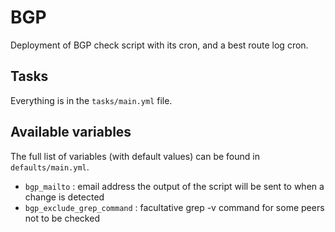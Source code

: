# BGP

Deployment of BGP check script with its cron, and a best route log cron.

## Tasks

Everything is in the `tasks/main.yml` file.

## Available variables

The full list of variables (with default values) can be found in `defaults/main.yml`.

*  `bgp_mailto` : email address the output of the script will be sent to when a change is detected
*  `bgp_exclude_grep_command` : facultative grep -v command for some peers not to be checked
